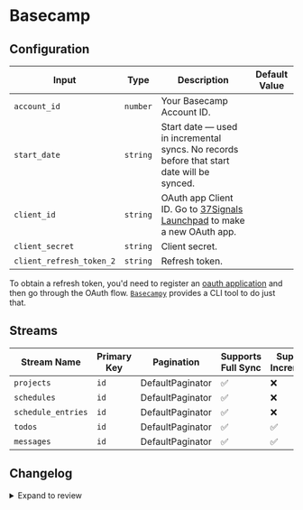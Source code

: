 # Basecamp

## Configuration

| Input | Type | Description | Default Value |
|-------|------|-------------|---------------|
| `account_id` | `number` | Your Basecamp Account ID.  |  |
| `start_date` | `string` | Start date — used in incremental syncs. No records before that start date will be synced.  |  |
| `client_id` | `string` | OAuth app Client ID. Go to [37Signals Launchpad](https://launchpad.37signals.com/integrations) to make a new OAuth app.  |  |
| `client_secret` | `string` | Client secret.  |  |
| `client_refresh_token_2` | `string` | Refresh token.  |  |

To obtain a refresh token, you'd need to register an [oauth application](https://launchpad.37signals.com/integrations) and then go through the OAuth flow. [`Basecampy`](https://github.com/phistrom/basecampy3) provides a CLI tool to do just that.

## Streams

| Stream Name | Primary Key | Pagination | Supports Full Sync | Supports Incremental |
|-------------|-------------|------------|---------------------|----------------------|
| `projects` | `id` | DefaultPaginator | ✅ |  ❌  |
| `schedules` | `id` | DefaultPaginator | ✅ |  ❌  |
| `schedule_entries` | `id` | DefaultPaginator | ✅ |  ❌  |
| `todos` | `id` | DefaultPaginator | ✅ |  ✅  |
| `messages` | `id` | DefaultPaginator | ✅ |  ✅  |


## Changelog

<details>
  <summary>Expand to review</summary>

| Version | Date | Pull Request | Subject |
|---------|------|--------------|---------|
| 0.0.20 | 2025-09-02 | [65643](https://github.com/airbytehq/airbyte/pull/65643) | Update dependencies |
| 0.0.19 | 2025-08-02 | [64408](https://github.com/airbytehq/airbyte/pull/64408) | Update dependencies |
| 0.0.18 | 2025-07-26 | [63806](https://github.com/airbytehq/airbyte/pull/63806) | Update dependencies |
| 0.0.17 | 2025-07-12 | [63042](https://github.com/airbytehq/airbyte/pull/63042) | Update dependencies |
| 0.0.16 | 2025-06-28 | [62136](https://github.com/airbytehq/airbyte/pull/62136) | Update dependencies |
| 0.0.15 | 2025-06-15 | [61088](https://github.com/airbytehq/airbyte/pull/61088) | Update dependencies |
| 0.0.14 | 2025-05-24 | [60678](https://github.com/airbytehq/airbyte/pull/60678) | Update dependencies |
| 0.0.13 | 2025-05-10 | [59871](https://github.com/airbytehq/airbyte/pull/59871) | Update dependencies |
| 0.0.12 | 2025-05-03 | [59362](https://github.com/airbytehq/airbyte/pull/59362) | Update dependencies |
| 0.0.11 | 2025-04-26 | [58726](https://github.com/airbytehq/airbyte/pull/58726) | Update dependencies |
| 0.0.10 | 2025-04-19 | [58254](https://github.com/airbytehq/airbyte/pull/58254) | Update dependencies |
| 0.0.9 | 2025-04-12 | [57606](https://github.com/airbytehq/airbyte/pull/57606) | Update dependencies |
| 0.0.8 | 2025-04-05 | [57157](https://github.com/airbytehq/airbyte/pull/57157) | Update dependencies |
| 0.0.7 | 2025-03-29 | [56608](https://github.com/airbytehq/airbyte/pull/56608) | Update dependencies |
| 0.0.6 | 2025-03-22 | [56114](https://github.com/airbytehq/airbyte/pull/56114) | Update dependencies |
| 0.0.5 | 2025-03-08 | [54863](https://github.com/airbytehq/airbyte/pull/54863) | Update dependencies |
| 0.0.4 | 2025-02-22 | [54222](https://github.com/airbytehq/airbyte/pull/54222) | Update dependencies |
| 0.0.3 | 2025-02-15 | [47905](https://github.com/airbytehq/airbyte/pull/47905) | Update dependencies |
| 0.0.2 | 2024-10-09 | [46660](https://github.com/airbytehq/airbyte/pull/46660) | Update dependencies |
| 0.0.1 | 2024-08-12 | | Initial release by natikgadzhi via Connector Builder |

</details>
